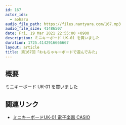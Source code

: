 ```yaml
---
id: 167
actor_ids:
  - aoharu
audio_file_path: https://files.nantyara.com/167.mp3
audio_file_size: 41486507
date: Fri, 19 Mar 2021 22:55:00 +0900
description: ミニキーボード UK-01 を買いました
duration: 1725.4142916666667
layout: article
title: 第167回「おもちゃキーボードで遊んでみた」
---
```

## 概要

ミニキーボード UK-01 を買いました

## 関連リンク

* [ミニキーボードUK-01 電子楽器 CASIO](https://web.casio.jp/emi/sp/uk_01/)
